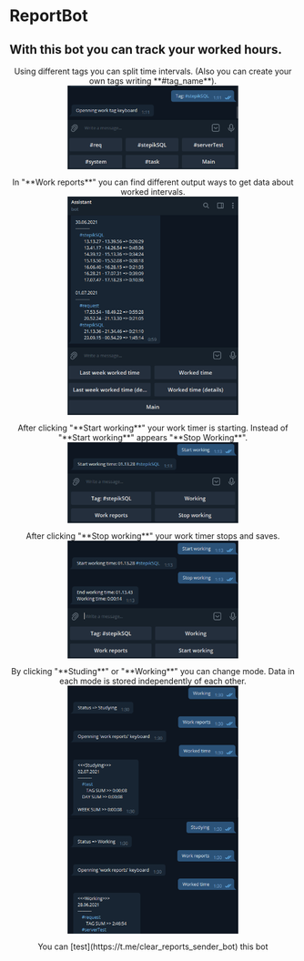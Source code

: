 # ReportBot

## With this bot you can track your worked hours. 

<p align="center">
  Using different tags you can split time intervals. (Also you can create your own tags writing **#tag_name**).
  <br>
  <img align="center" src="https://github.com/TAPAKAHOKOT/ReportBot/blob/main/imgs/tags.png" width="300">
</p>
<p align="center">
  In "**Work reports**" you can find different output ways to get data about worked intervals.
  <br>
  <img align="center" src="https://github.com/TAPAKAHOKOT/ReportBot/blob/main/imgs/im_worked_time_det.png" width="300"> 
</p>
<p align="center">
  After clicking "**Start working**" your work timer is starting. Instead of "**Start working**" appears "**Stop Working**".
  <br>
  <img align="center" src="https://github.com/TAPAKAHOKOT/ReportBot/blob/main/imgs/start.png" width="300"> 
</p>
<p align="center">
  After clicking "**Stop working**" your work timer stops and saves.
  <br>
  <img align="center" src="https://github.com/TAPAKAHOKOT/ReportBot/blob/main/imgs/stop.png" width="300"> 
</p>
<p align="center">
  By clicking "**Studing**" or "**Working**" you can change mode. Data in each mode is stored independently of each other.
  <br>
  <img align="center" src="https://github.com/TAPAKAHOKOT/ReportBot/blob/main/imgs/studying.png" width="300"> 

  <img align="center" src="https://github.com/TAPAKAHOKOT/ReportBot/blob/main/imgs/working.png" width="300"> 

</p>
<p align="center">
  You can [test](https://t.me/clear_reports_sender_bot) this bot
</p>

